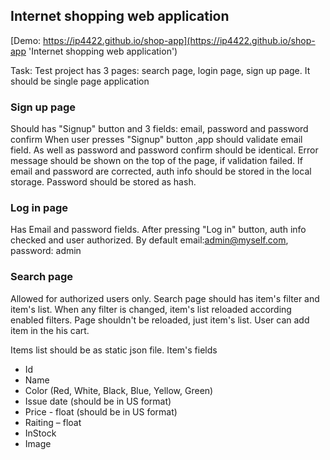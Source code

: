 ## Internet shopping web application

[Demo: https://ip4422.github.io/shop-app](https://ip4422.github.io/shop-app 'Internet shopping web application')

Task:
Test project has 3 pages: search page, login page, sign up page. It should be single page application

### Sign up page

Should has "Signup" button and 3 fields: email, password and password confirm When user presses "Signup" button ,app should validate email field. As well as password and password confirm should be identical. Error message should be shown on the top of the page, if validation failed.
If email and password are corrected, auth info should be stored in the local storage. Password should be stored as hash.

### Log in page

Has Email and password fields. After pressing "Log in" button, auth info checked and user authorized.
By default email:admin@myself.com, password: admin

### Search page

Allowed for authorized users only. Search page should has item's filter and item's list. When any filter is changed, item's list reloaded according enabled filters. Page shouldn't be reloaded, just item's list. User can add item in the his cart.

Items list should be as static json file. Item's fields

- Id
- Name
- Color (Red, White, Black, Blue, Yellow, Green)
- Issue date (should be in US format)
- Price - float (should be in US format)
- Raiting – float
- InStock
- Image
